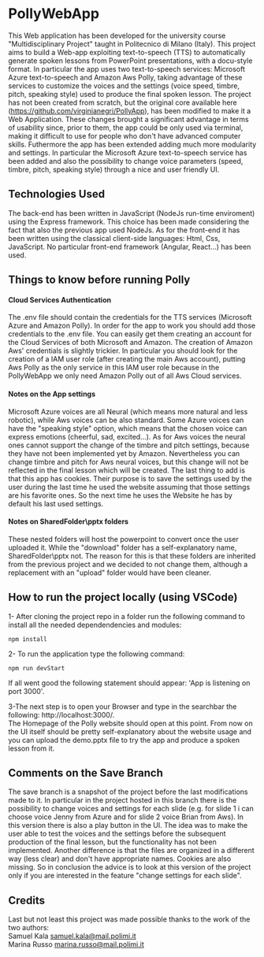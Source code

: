 # PollyWebApp

This Web application has been developed for the university course "Multidisciplinary Project" taught in Politecnico di Milano (Italy).
This project aims to build a Web-app exploiting text-to-speech (TTS) to automatically generate spoken lessons from PowerPoint presentations, with a docu-style format.
In particular the app uses two text-to-speech services: Microsoft Azure text-to-speech and Amazon Aws Polly, taking advantage of these services to customize the voices and the settings (voice speed, timbre, pitch, speaking style) used to produce the final spoken lesson.
The project has not been created from scratch, but the original core available here (https://github.com/virginianegri/PollyApp), has been modified to make it a Web Application. These changes brought a significant advantage in terms of usability since, prior to them, the app could be only used via terminal, making it difficult to use for people who don't have advanced computer skills. Futhermore the app has been extended adding much more modularity and settings. In particular the Microsoft Azure text-to-speech service has been added and also the possibility to change voice parameters (speed, timbre, pitch, speaking style) through a nice and user friendly UI.


## Technologies Used
The back-end has been written in JavaScript (NodeJs run-time enviroment) using the Express framework. This choice has been made
 considering the fact that also the previous app used NodeJs.
As for the front-end it has been written using the classical client-side languages: Html, Css, JavaScript. No particular front-end framework (Angular, React...) has been used.

## Things to know before running Polly

#### Cloud Services Authentication

The .env file should contain the credentials for the TTS services (Microsoft Azure and Amazon Polly). In order for the app to work you should add those credentials 
to the .env file. You can easily get them creating an account for the Cloud Services of both Microsoft and Amazon. The creation of Amazon Aws' credentials is slightly trickier. In particular you should look for the creation of a IAM user role (after creating the main Aws account), putting Aws Polly as the only service in this IAM user role because in the PollyWebApp we only need Amazon Polly out of all Aws Cloud services.

#### Notes on the App settings

Microsoft Azure voices are all Neural (which means more natural and less robotic), while Aws voices can be also standard. Some Azure voices can have the "speaking style" option, which means that the chosen voice can express emotions (cheerful, sad, excited...). 
As for Aws voices the neural ones cannot support the change of the timbre and pitch settings, because they have not been implemented yet by Amazon.
Nevertheless you can change timbre and pitch for Aws neural voices, but this change will not be reflected in the final lesson which will be created.
The last thing to add is that this app has cookies. Their purpose is to save the settings used by the user during the last time he used the website assuming that those settings are his favorite ones. So the next time he uses the Website he has by default his last used settings.

#### Notes on SharedFolder\pptx folders
These nested folders will host the powerpoint to convert once the user uploaded it. While the "download" folder has a self-explanatory name, SharedFolder\pptx
not. The reason for this is that these folders are inherited from the previous project and we decided to not change them, although a replacement with an "upload" folder would have been cleaner.

## How to run the project locally (using VSCode)
1- After cloning the project repo in a folder run the following command to install all the needed dependendencies and modules:
```
npm install
```
2- To run the application type the following command:
```
npm run devStart
```

If all went good the following statement should appear: 'App is listening on port 3000'.

3-The next step is to open your Browser and type in the searchbar the following: http://localhost:3000/. \
The Homepage of the Polly website should open at this point. 
From now on the UI itself should be pretty self-explanatory about the website usage and you can upload the demo.pptx file to try the app and produce a spoken lesson from it.

## Comments on the Save Branch
The save branch is a snapshot of the project before the last modifications made to it.
In particular in the project hosted in this branch there is the possibility to change voices and settings for each slide (e.g. for slide 1 i can choose voice Jenny from Azure and for slide 2 voice Brian from Aws). In this version there is also a play button in the UI. The idea was to make the user able to test the voices and the settings before the subsequent production of the final lesson, but the functionality has not been implemented. Another difference is that the files are organized in a different way (less clear) and don't have appropriate names. Cookies are also missing. So in conclusion the advice is to look at this version of the project only if you are interested in the feature "change settings for each slide".



## Credits
Last but not least this project was made possible thanks to the work of the two authors:\
Samuel Kala samuel.kala@mail.polimi.it\
Marina Russo marina.russo@mail.polimi.it





